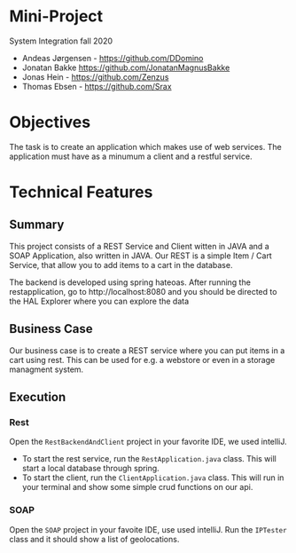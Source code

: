 # Mini-Project

System Integration fall 2020

- Andeas Jørgensen - https://github.com/DDomino
- Jonatan Bakke https://github.com/JonatanMagnusBakke
- Jonas Hein - https://github.com/Zenzus
- Thomas Ebsen - https://github.com/Srax   

# Objectives
The task is to create an application which makes use of web services.
The application must have as a minumum a client and a restful service.


# Technical Features
## Summary
This project consists of a REST Service and Client witten in JAVA and a SOAP Application, also written in JAVA.
Our REST is a simple Item / Cart Service, that allow you to add items to a cart in the database.

The backend is developed using spring hateoas. After running the restapplication, go to http://localhost:8080 and you should be directed to the HAL Explorer where you can explore the data


## Business Case
Our business case is to create a REST service where you can put items in a cart using rest. This can be used for e.g. a webstore or even in a storage managment system.

## Execution
### Rest
Open the `RestBackendAndClient` project in your favorite IDE, we used intelliJ.
* To start the rest service, run the `RestApplication.java` class. This will start a local database through spring.  
* To start the client, run the `ClientApplication.java` class. This will run in your terminal and show some simple crud functions on our api.

### SOAP
Open the `SOAP` project in your favoite IDE, use used intelliJ.
Run the `IPTester` class and it should show a list of geolocations.
